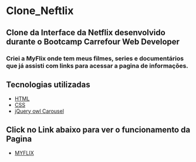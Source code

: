 # Clone_Neftlix
## Clone da Interface da Netflix desenvolvido durante o Bootcamp Carrefour Web Developer 
### Criei a MyFlix onde tem meus filmes, series e documentários que já assisti com links para acessar a pagina de informações.


## Tecnologias utilizadas
* [HTML](https://www.w3schools.com/html/default.asp)
* [CSS](https://www.w3schools.com/css/default.asp)
* [jQuery  owl Carousel](https://owlcarousel2.github.io/OwlCarousel2/)

## Click no Link abaixo para ver o funcionamento da Pagina
* [MYFLIX](https://BrigidoDsiga.github.io/clone_neftlix_main_master_/
)
